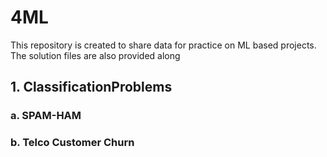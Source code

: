 # 4ML
This repository is created to share data for practice on ML based projects. The solution files are also provided along<br>
## 1. ClassificationProblems
### a. SPAM-HAM
### b. Telco Customer Churn
